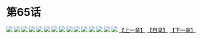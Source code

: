 # 第65话
![](https://s2.baozimh.com/scomic/yuekanshaonuyeqijun-chunquan/0/69-4rdu/1.jpg)
![](https://s2.baozimh.com/scomic/yuekanshaonuyeqijun-chunquan/0/69-4rdu/2.jpg)
![](https://s2.baozimh.com/scomic/yuekanshaonuyeqijun-chunquan/0/69-4rdu/3.jpg)
![](https://s2.baozimh.com/scomic/yuekanshaonuyeqijun-chunquan/0/69-4rdu/4.jpg)
![](https://s2.baozimh.com/scomic/yuekanshaonuyeqijun-chunquan/0/69-4rdu/5.jpg)
![](https://s2.baozimh.com/scomic/yuekanshaonuyeqijun-chunquan/0/69-4rdu/6.jpg)
![](https://s2.baozimh.com/scomic/yuekanshaonuyeqijun-chunquan/0/69-4rdu/7.jpg)
![](https://s2.baozimh.com/scomic/yuekanshaonuyeqijun-chunquan/0/69-4rdu/8.jpg)
![](https://s2.baozimh.com/scomic/yuekanshaonuyeqijun-chunquan/0/69-4rdu/9.jpg)
![](https://s2.baozimh.com/scomic/yuekanshaonuyeqijun-chunquan/0/69-4rdu/10.jpg)
![](https://s2.baozimh.com/scomic/yuekanshaonuyeqijun-chunquan/0/69-4rdu/11.jpg)
![](https://s2.baozimh.com/scomic/yuekanshaonuyeqijun-chunquan/0/69-4rdu/12.jpg)
![](https://s2.baozimh.com/scomic/yuekanshaonuyeqijun-chunquan/0/69-4rdu/13.jpg)
![](https://s2.baozimh.com/scomic/yuekanshaonuyeqijun-chunquan/0/69-4rdu/14.jpg)
![](https://s2.baozimh.com/scomic/yuekanshaonuyeqijun-chunquan/0/69-4rdu/15.jpg)
[【上一章】](./64.md)
[【目录】](./README.md)
[【下一章】](./66.md)
